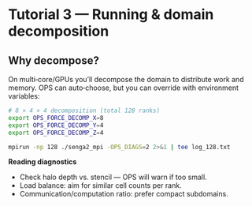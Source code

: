 # Tutorial 3 — Running & domain decomposition

## Why decompose?

On multi‑core/GPUs you’ll decompose the domain to distribute work and memory. OPS can auto‑choose, but you can override with environment variables:

```bash
# 8 × 4 × 4 decomposition (total 128 ranks)
export OPS_FORCE_DECOMP_X=8
export OPS_FORCE_DECOMP_Y=4
export OPS_FORCE_DECOMP_Z=4

mpirun -np 128 ./senga2_mpi -OPS_DIAGS=2 2>&1 | tee log_128.txt
```

**Reading diagnostics**

- Check halo depth vs. stencil — OPS will warn if too small.
- Load balance: aim for similar cell counts per rank.
- Communication/computation ratio: prefer compact subdomains.
